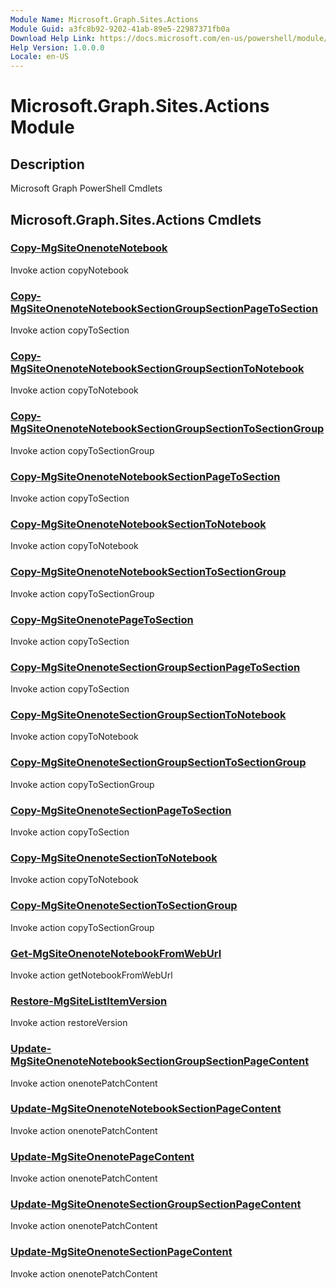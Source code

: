 ```yaml
---
Module Name: Microsoft.Graph.Sites.Actions
Module Guid: a3fc8b92-9202-41ab-89e5-22987371fb0a
Download Help Link: https://docs.microsoft.com/en-us/powershell/module/microsoft.graph.sites.actions
Help Version: 1.0.0.0
Locale: en-US
---
```


# Microsoft.Graph.Sites.Actions Module
## Description
Microsoft Graph PowerShell Cmdlets

## Microsoft.Graph.Sites.Actions Cmdlets
### [Copy-MgSiteOnenoteNotebook](Copy-MgSiteOnenoteNotebook.md)
Invoke action copyNotebook

### [Copy-MgSiteOnenoteNotebookSectionGroupSectionPageToSection](Copy-MgSiteOnenoteNotebookSectionGroupSectionPageToSection.md)
Invoke action copyToSection

### [Copy-MgSiteOnenoteNotebookSectionGroupSectionToNotebook](Copy-MgSiteOnenoteNotebookSectionGroupSectionToNotebook.md)
Invoke action copyToNotebook

### [Copy-MgSiteOnenoteNotebookSectionGroupSectionToSectionGroup](Copy-MgSiteOnenoteNotebookSectionGroupSectionToSectionGroup.md)
Invoke action copyToSectionGroup

### [Copy-MgSiteOnenoteNotebookSectionPageToSection](Copy-MgSiteOnenoteNotebookSectionPageToSection.md)
Invoke action copyToSection

### [Copy-MgSiteOnenoteNotebookSectionToNotebook](Copy-MgSiteOnenoteNotebookSectionToNotebook.md)
Invoke action copyToNotebook

### [Copy-MgSiteOnenoteNotebookSectionToSectionGroup](Copy-MgSiteOnenoteNotebookSectionToSectionGroup.md)
Invoke action copyToSectionGroup

### [Copy-MgSiteOnenotePageToSection](Copy-MgSiteOnenotePageToSection.md)
Invoke action copyToSection

### [Copy-MgSiteOnenoteSectionGroupSectionPageToSection](Copy-MgSiteOnenoteSectionGroupSectionPageToSection.md)
Invoke action copyToSection

### [Copy-MgSiteOnenoteSectionGroupSectionToNotebook](Copy-MgSiteOnenoteSectionGroupSectionToNotebook.md)
Invoke action copyToNotebook

### [Copy-MgSiteOnenoteSectionGroupSectionToSectionGroup](Copy-MgSiteOnenoteSectionGroupSectionToSectionGroup.md)
Invoke action copyToSectionGroup

### [Copy-MgSiteOnenoteSectionPageToSection](Copy-MgSiteOnenoteSectionPageToSection.md)
Invoke action copyToSection

### [Copy-MgSiteOnenoteSectionToNotebook](Copy-MgSiteOnenoteSectionToNotebook.md)
Invoke action copyToNotebook

### [Copy-MgSiteOnenoteSectionToSectionGroup](Copy-MgSiteOnenoteSectionToSectionGroup.md)
Invoke action copyToSectionGroup

### [Get-MgSiteOnenoteNotebookFromWebUrl](Get-MgSiteOnenoteNotebookFromWebUrl.md)
Invoke action getNotebookFromWebUrl

### [Restore-MgSiteListItemVersion](Restore-MgSiteListItemVersion.md)
Invoke action restoreVersion

### [Update-MgSiteOnenoteNotebookSectionGroupSectionPageContent](Update-MgSiteOnenoteNotebookSectionGroupSectionPageContent.md)
Invoke action onenotePatchContent

### [Update-MgSiteOnenoteNotebookSectionPageContent](Update-MgSiteOnenoteNotebookSectionPageContent.md)
Invoke action onenotePatchContent

### [Update-MgSiteOnenotePageContent](Update-MgSiteOnenotePageContent.md)
Invoke action onenotePatchContent

### [Update-MgSiteOnenoteSectionGroupSectionPageContent](Update-MgSiteOnenoteSectionGroupSectionPageContent.md)
Invoke action onenotePatchContent

### [Update-MgSiteOnenoteSectionPageContent](Update-MgSiteOnenoteSectionPageContent.md)
Invoke action onenotePatchContent

